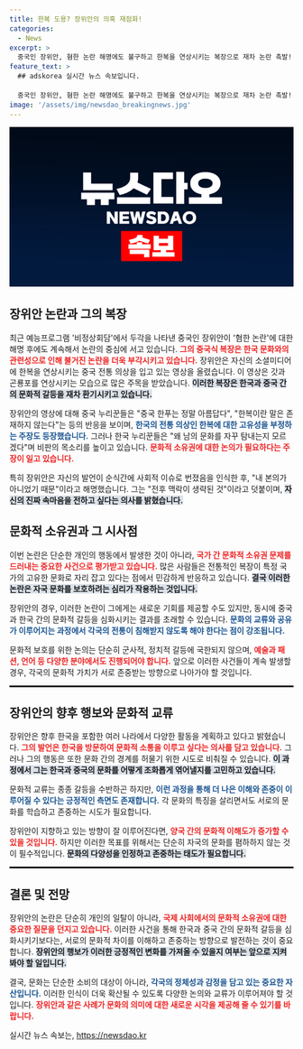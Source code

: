 ```yaml
---
title: 한복 도용? 장위안의 의혹 재점화!
categories:
  - News
excerpt: >
  중국인 장위안, 혐한 논란 해명에도 불구하고 한복을 연상시키는 복장으로 재차 논란 촉발! 문화 갈등의 중심에 오른 그의 발언과 행동에 대한 반응은? 클릭해서 확인하세요!
feature_text: >
  ## adskorea 실시간 뉴스 속보입니다.

  중국인 장위안, 혐한 논란 해명에도 불구하고 한복을 연상시키는 복장으로 재차 논란 촉발! 문화 갈등의 중심에 오른 그의 발언과 행동에 대한 반응은? 클릭해서 확인하세요!
image: '/assets/img/newsdao_breakingnews.jpg'
---
```


<p><img src="/assets/img/newsdao_breakingnews.jpg" alt="adskorea 속보" /></p>

<h2 data-ke-size="size26">장위안 논란과 그의 복장</h2>

<p data-ke-size="size16"></p>

<p>최근 예능프로그램 '비정상회담'에서 두각을 나타낸 중국인 장위안이 '혐한 논란'에 대한 해명 후에도 계속해서 논란의 중심에 서고 있습니다. <b><span style="color: #ee2323;">그의 중국식 복장은 한국 문화와의 관련성으로 인해 불거진 논란을 더욱 부각시키고 있습니다.</span></b> 장위안은 자신의 소셜미디어에 한복을 연상시키는 중국 전통 의상을 입고 있는 영상을 올렸습니다. 이 영상은 갓과 곤룡포를 연상시키는 모습으로 많은 주목을 받았습니다. <b><span style="background-color: #21538527;">이러한 복장은 한국과 중국 간의 문화적 갈등을 재차 환기시키고 있습니다.</span></b></p>

<p>장위안의 영상에 대해 중국 누리꾼들은 "중국 한푸는 정말 아름답다", "한복이란 말은 존재하지 않는다"는 등의 반응을 보이며, <b><span style="color: #1a5490;">한국의 전통 의상인 한복에 대한 고유성을 부정하는 주장도 등장했습니다.</span></b> 그러나 한국 누리꾼들은 "왜 남의 문화를 자꾸 탐내는지 모르겠다"며 비판의 목소리를 높이고 있습니다. <b><span style="color: #ee2323;">문화적 소유권에 대한 논의가 필요하다는 주장이 일고 있습니다.</span></b></p>

<p>특히 장위안은 자신의 발언이 순식간에 사회적 이슈로 번졌음을 인식한 후, "내 본의가 아니었기 때문"이라고 해명했습니다. 그는 "전후 맥락이 생략된 것"이라고 덧붙이며, <b><span style="background-color: #21538527;">자신의 진짜 속마음을 전하고 싶다는 의사를 밝혔습니다.</span></b></p>

<p data-ke-size="size16"></p>

<h2 data-ke-size="size26">문화적 소유권과 그 시사점</h2>

<p data-ke-size="size16"></p>

<p>이번 논란은 단순한 개인의 행동에서 발생한 것이 아니라, <b><span style="color: #ee2323;">국가 간 문화적 소유권 문제를 드러내는 중요한 사건으로 평가받고 있습니다.</span></b> 많은 사람들은 전통적인 복장이 특정 국가의 고유한 문화로 자리 잡고 있다는 점에서 민감하게 반응하고 있습니다. <b><span style="background-color: #21538527;">결국 이러한 논란은 자국 문화를 보호하려는 심리가 작용하는 것입니다.</span></b></p>

<p>장위안의 경우, 이러한 논란이 그에게는 새로운 기회를 제공할 수도 있지만, 동시에 중국과 한국 간의 문화적 갈등을 심화시키는 결과를 초래할 수 있습니다. <b><span style="color: #1a5490;">문화의 교류와 공유가 이루어지는 과정에서 각국의 전통이 침해받지 않도록 해야 한다는 점이 강조됩니다.</span></b></p>

<p>문화적 보호를 위한 논의는 단순히 군사적, 정치적 갈등에 국한되지 않으며, <b><span style="color: #ee2323;">예술과 패션, 언어 등 다양한 분야에서도 진행되어야 합니다.</span></b> 앞으로 이러한 사건들이 계속 발생할 경우, 각국의 문화적 가치가 서로 존중받는 방향으로 나아가야 할 것입니다.</p>

<p data-ke-size="size16"></p>

<hr style="border:1px solid #000;"/>

<h2 data-ke-size="size26">장위안의 향후 행보와 문화적 교류</h2>

<p data-ke-size="size16"></p>

<p>장위안은 향후 한국을 포함한 여러 나라에서 다양한 활동을 계획하고 있다고 밝혔습니다. <b><span style="color: #ee2323;">그의 발언은 한국을 방문하여 문화적 소통을 이루고 싶다는 의사를 담고 있습니다.</span></b> 그러나 그의 행동은 또한 문화 간의 경계를 허물기 위한 시도로 비춰질 수 있습니다. <b><span style="background-color: #21538527;">이 과정에서 그는 한국과 중국의 문화를 어떻게 조화롭게 엮어낼지를 고민하고 있습니다.</span></b></p>

<p>문화적 교류는 종종 갈등을 수반하곤 하지만, <b><span style="color: #1a5490;">이런 과정을 통해 더 나은 이해와 존중이 이루어질 수 있다는 긍정적인 측면도 존재합니다.</span></b> 각 문화의 특징을 살리면서도 서로의 문화를 학습하고 존중하는 시도가 필요합니다.</p>

<p>장위안이 지향하고 있는 방향이 잘 이루어진다면, <b><span style="color: #ee2323;">양국 간의 문화적 이해도가 증가할 수 있을 것입니다.</span></b> 하지만 이러한 목표를 위해서는 단순히 자국의 문화를 폄하하지 않는 것이 필수적입니다. <b><span style="background-color: #21538527;">문화의 다양성을 인정하고 존중하는 태도가 필요합니다.</span></b></p>

<p data-ke-size="size16"></p>

<hr style="border:1px solid #000;"/>

<h2 data-ke-size="size26">결론 및 전망</h2>

<p data-ke-size="size16"></p>

<p>장위안의 논란은 단순히 개인의 일탈이 아니라, <b><span style="color: #ee2323;">국제 사회에서의 문화적 소유권에 대한 중요한 질문을 던지고 있습니다.</span></b> 이러한 사건을 통해 한국과 중국 간의 문화적 갈등을 심화시키기보다는, 서로의 문화적 차이를 이해하고 존중하는 방향으로 발전하는 것이 중요합니다. <b><span style="background-color: #21538527;">장위안의 행보가 이러한 긍정적인 변화를 가져올 수 있을지 여부는 앞으로 지켜봐야 할 일입니다.</span></b></p>

<p>결국, 문화는 단순한 소비의 대상이 아니라, <b><span style="color: #1a5490;">각국의 정체성과 감정을 담고 있는 중요한 자산입니다.</span></b> 이러한 인식이 더욱 확산될 수 있도록 다양한 논의와 교류가 이루어져야 할 것입니다. <b><span style="color: #ee2323;">장위안과 같은 사례가 문화의 의미에 대한 새로운 시각을 제공해 줄 수 있기를 바랍니다.</span></b> </p>

<p data-ke-size="size16"></p>
실시간 뉴스 속보는, <a href="https://newsdao.kr" rel="dofollow">https://newsdao.kr</a>



